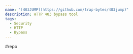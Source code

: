 ```yaml
---
name: "[403JUMP](https://github.com/trap-bytes/403jump)"
description: HTTP 403 bypass tool
tags:
  - Security
  - HTTP
  - Bypass
---
```

#repo